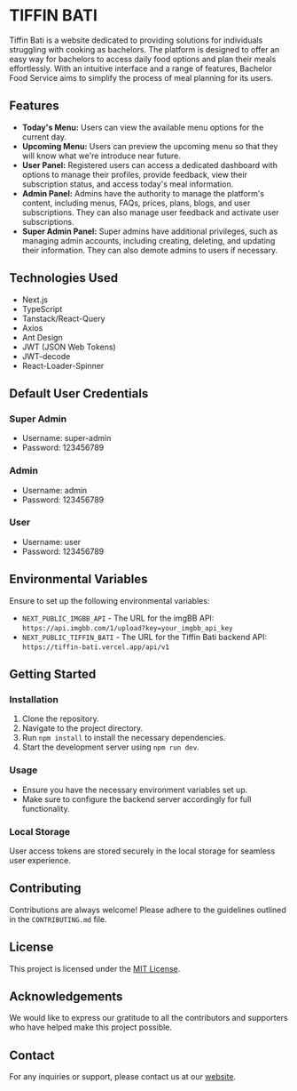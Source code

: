 # TIFFIN BATI

Tiffin Bati is a website dedicated to providing solutions for individuals struggling with cooking as bachelors. The platform is designed to offer an easy way for bachelors to access daily food options and plan their meals effortlessly. With an intuitive interface and a range of features, Bachelor Food Service aims to simplify the process of meal planning for its users.

## Features

- **Today's Menu:** Users can view the available menu options for the current day.
- **Upcoming Menu:** Users can preview the upcoming menu so that they will know what we're introduce near future.
- **User Panel:** Registered users can access a dedicated dashboard with options to manage their profiles, provide feedback, view their subscription status, and access today's meal information.
- **Admin Panel:** Admins have the authority to manage the platform's content, including menus, FAQs, prices, plans, blogs, and user subscriptions. They can also manage user feedback and activate user subscriptions.
- **Super Admin Panel:** Super admins have additional privileges, such as managing admin accounts, including creating, deleting, and updating their information. They can also demote admins to users if necessary.

## Technologies Used

- Next.js
- TypeScript
- Tanstack/React-Query
- Axios
- Ant Design
- JWT (JSON Web Tokens)
- JWT-decode
- React-Loader-Spinner

## Default User Credentials

### Super Admin

- Username: super-admin
- Password: 123456789

### Admin

- Username: admin
- Password: 123456789

### User

- Username: user
- Password: 123456789

## Environmental Variables

Ensure to set up the following environmental variables:

- `NEXT_PUBLIC_IMGBB_API` - The URL for the imgBB API: `https://api.imgbb.com/1/upload?key=your_imgbb_api_key`
- `NEXT_PUBLIC_TIFFIN_BATI` - The URL for the Tiffin Bati backend API: `https://tiffin-bati.vercel.app/api/v1`

## Getting Started

### Installation

1. Clone the repository.
2. Navigate to the project directory.
3. Run `npm install` to install the necessary dependencies.
4. Start the development server using `npm run dev`.

### Usage

- Ensure you have the necessary environment variables set up.
- Make sure to configure the backend server accordingly for full functionality.

### Local Storage

User access tokens are stored securely in the local storage for seamless user experience.

## Contributing

Contributions are always welcome! Please adhere to the guidelines outlined in the `CONTRIBUTING.md` file.

## License

This project is licensed under the [MIT License](LICENSE).

## Acknowledgements

We would like to express our gratitude to all the contributors and supporters who have helped make this project possible.

## Contact

For any inquiries or support, please contact us at our [website](https://iammhador.netlify.app/).
